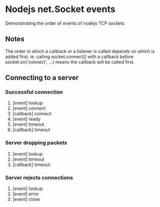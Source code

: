 # Nodejs net.Socket events
Demonstrating the order of events of nodejs TCP sockets

## Notes
The order in which a callback or a listener is called depends on which is added first.
ie. calling socket.connect() with a callback before socket.on('connect', ...) means the
callback will be called first.

## Connecting to a server
### Successful connection
1. [event] lookup
2. [event] connect
3. [callback] connect
4. [event] ready
5. [event] timeout
6. [callback] timeout

### Server dropping packets
1. [event] lookup
2. [event] timeout
3. [callback] timeout

### Server rejects connections
1. [event] lookup
2. [event] error
3. [event] close
